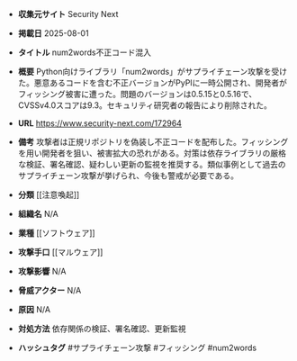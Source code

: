 - **収集元サイト**
Security Next

- **掲載日**
2025-08-01

- **タイトル**
num2words不正コード混入

- **概要**
Python向けライブラリ「num2words」がサプライチェーン攻撃を受けた。悪意あるコードを含む不正バージョンがPyPIに一時公開され、開発者がフィッシング被害に遭った。問題のバージョンは0.5.15と0.5.16で、CVSSv4.0スコアは9.3。セキュリティ研究者の報告により削除された。

- **URL**
https://www.security-next.com/172964

- **備考**
攻撃者は正規リポジトリを偽装し不正コードを配布した。フィッシングを用い開発者を狙い、被害拡大の恐れがある。対策は依存ライブラリの厳格な検証、署名確認、疑わしい更新の監視を推奨する。類似事例として過去のサプライチェーン攻撃が挙げられ、今後も警戒が必要である。

- **分類**
[[注意喚起]]

- **組織名**
N/A

- **業種**
[[ソフトウェア]]

- **攻撃手口**
[[マルウェア]]

- **攻撃影響**
N/A

- **脅威アクター**
N/A

- **原因**
N/A

- **対処方法**
依存関係の検証、署名確認、更新監視

- **ハッシュタグ**
#サプライチェーン攻撃 #フィッシング #num2words
